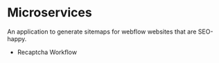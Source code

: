 # Microservices

An application to generate sitemaps for webflow websites that are SEO-happy.

- Recaptcha Workflow
